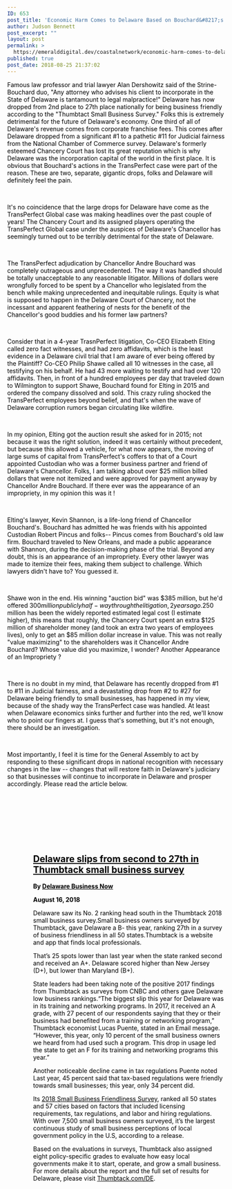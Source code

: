 ```yaml
---
ID: 653
post_title: 'Economic Harm Comes to Delaware Based on Bouchard&#8217;s Suspect Handling of TransPerfect Case: First Delaware Plummets from #1 to #11 for Judicial Fairness, Now Falling Hard from #2 to #27 in Small Business Confidence'
author: Judson Bennett
post_excerpt: ""
layout: post
permalink: >
  https://emeralddigital.dev/coastalnetwork/economic-harm-comes-to-delaware-based-on-bouchards-suspect-handling-of-transperfect-case-first-delaware-plummets-from-1-to-11-for-judicial-fairness-now-falling-hard-from-2-to-27-in-small-busin/
published: true
post_date: 2018-08-25 21:37:02
---
```

<span style="color:#000000;">Famous law professor and trial lawyer Alan Dershowitz said of the Strine-Bouchard duo, "Any attorney who advises his client to incorporate in the State of Delaware is tantamount to legal malpractice!" Delaware has now dropped from 2nd place to 27th place nationally for being business friendly according to the "Thumbtact Small Business Survey." Folks this is extremely detrimental for the future of Delaware's economy. One third of all of Delaware's revenue comes from corporate franchise fees. This comes after Delaware dropped from a significant #1 to a pathetic #11 for Judicial fairness from the National Chamber of Commerce survey. Delaware's formerly esteemed Chancery Court has lost its great reputation which is why Delaware was the incorporation capital of the world in the first place. It is obvious that Bouchard's actions in the TransPerfect case were part of the reason. These are two, separate, gigantic drops, folks and Delaware will definitely feel the pain. </span>

&nbsp;

<span style="color:#000000;">It's no coincidence that the large drops for Delaware have come as the TransPerfect Global case was making headlines over the past couple of years! The Chancery Court and its assigned players operating the TransPerfect Global case under the auspices of Delaware's Chancellor has seemingly turned out to be terribly detrimental for the state of Delaware. </span>

&nbsp;

<span style="color:#000000;">The TransPerfect adjudication by Chancellor Andre Bouchard was completely outrageous and unprecedented. The way it was handled should be totally unacceptable to any reasonable litigator. Millions of dollars were wrongfully forced to be spent by a Chancellor who legislated from the bench while making unprecedented and inequitable rulings. Equity is what is supposed to happen in the Delaware Court of Chancery, not the incessant and apparent feathering of nests for the benefit of the Chancellor's good buddies and his former law partners?</span>

&nbsp;

<span style="color:#000000;">Consider that in a 4-year TrasnPerfect litigation, Co-CEO Elizabeth Elting called zero fact witnesses, and had zero affidavits, which is the least evidence in a Delaware civil trial that I am aware of ever being offered by the Plaintiff? Co-CEO Philip Shawe called all 10 witnesses in the case, all testifying on his behalf. He had 43 more waiting to testify and had over 120 affidavits. Then, in front of a hundred employees per day that traveled down to Wilmington to support Shawe, Bouchard found for Elting in 2015 and ordered the company dissolved and sold. This crazy ruling shocked the TransPerfect employees beyond belief, and that's when the wave of Delaware corruption rumors began circulating like wildfire.</span>

&nbsp;

<span style="color:#000000;">In my opinion, Elting got the auction result she asked for in 2015; not because it was the right solution, indeed it was certainly without precedent, but because this allowed a vehicle, for what now appears, the moving of large sums of capital from TransPerfect's coffers to that of a Court appointed Custodian who was a former business partner and friend of Delaware's Chancellor. Folks, I am talking about over $25 million billed dollars that were not itemized and were approved for payment anyway by Chancellor Andre Bouchard. If there ever was the appearance of an impropriety, in my opinion this was it !</span>

&nbsp;

<span style="color:#000000;">Elting's lawyer, Kevin Shannon, is a life-long friend of Chancellor Bouchard's. Bouchard has admitted he was friends with his appointed Custodian Robert Pincus and folks-- Pincus comes from Bouchard's old law firm. Bouchard traveled to New Orleans, and made a public appearance with Shannon, during the decision-making phase of the trial. Beyond any doubt, this is an appearance of an impropriety. Every other lawyer was made to itemize their fees, making them subject to challenge. Which lawyers didn't have to? You guessed it. </span>

&nbsp;

<span style="color:#000000;">Shawe won in the end. His winning "auction bid" was $385 million, but he'd offered $300 million publicly half-way through the litigation, 2 years ago. $250 million has been the widely reported estimated legal cost (I estimate higher), this means that roughly, the Chancery Court spent an extra $125 million of shareholder money (and took an extra two years of employees lives), only to get an $85 million dollar increase in value. This was not really "value maximizing" to the shareholders was it Chancellor Andre Bouchard? Whose value did you maximize, I wonder? Another Appearance of an Impropriety ?</span>

&nbsp;

<span style="color:#000000;">There is no doubt in my mind, that Delaware has recently dropped from #1 to #11 in Judicial fairness, and a devastating drop from #2 to #27 for Delaware being friendly to small businesses, has happened in my view, because of the shady way the TransPerfect case was handled. At least when Delaware economics sinks further and further into the red, we'll know who to point our fingers at. I guess that's something, but it's not enough, there should be an investigation. </span>

&nbsp;

<span style="color:#000000;">Most importantly, I feel it is time for the General Assembly to act by responding to these significant drops in national recognition with necessary changes in the law -- changes that will restore faith in Delaware's judiciary so that businesses will continue to incorporate in Delaware and prosper accordingly. Please read the article below.</span>

&nbsp;

&nbsp;

&nbsp;

&nbsp;
<h2 style="padding-left:60px;"><span style="color:#000000;"><a style="color:#000000;" href="https://delawarebusinessnow.com/2018/08/delaware-slips-from-second-to-27th-in-thumbtack-small-business-survey/" target="_blank" rel="noopener noreferrer">Delaware slips from second to 27th in Thumbtack small business survey</a></span></h2>
<p style="padding-left:60px;"><span style="color:#000000;"><strong>By <a style="color:#000000;" href="http://r20.rs6.net/tn.jsp?f=001_OejP7YXRJuR1BHnMZ4t3403c5cU17akCenlebYi8WC_y4lh2wo4WvyIjHO-fUw2J4KjO0zCJdz3ZImZkYKq7xTuTFoodJEaMMOQuglEciUoB7hUZ-BgiffD_XFfnxUHzljbmzISLH2nlyEf2Sn2FsvIoheMtgWOYwnftXkXe8sUjftfwxA0oQ==&amp;c=iS6UyXvkboyZU23yUF2dHIUnEZM9uFGAmESB7Z29VgF1y8X4_5S3sA==&amp;ch=A0kKw0j9CQ8CWT_y6uBHjG3LQdJVtQ0rZGUVuUJujxTLaj5iRBGMlw==">Delaware Business Now</a></strong></span></p>
<p style="padding-left:60px;"><span style="color:#000000;"><strong>August 16, 2018</strong></span></p>
<p style="padding-left:60px;"></p>
<p style="padding-left:60px;"><span style="color:#000000;">Delaware saw its No. 2 ranking head south in the Thumbtack 2018 small business survey.Small business owners surveyed by Thumbtack, gave Delaware a B- this year, ranking 27th in a survey of business friendliness in all 50 states.Thumbtack is a website and app that finds local professionals.</span></p>
<p style="padding-left:60px;"></p>
<p style="padding-left:60px;"><span style="color:#000000;">That’s 25 spots lower than last year when the state ranked second and received an A+. Delaware scored higher than New Jersey (D+), but lower than Maryland (B+).</span></p>
<p style="padding-left:60px;"></p>
<p style="padding-left:60px;"><span style="color:#000000;">State leaders had been taking note of the positive 2017 findings from Thumbtack as surveys from CNBC and others gave Delaware low business rankings.“The biggest slip this year for Delaware was in its training and networking programs. In 2017, it received an A grade, with 27 pecent of our respondents saying that they or their business had benefited from a training or networking program,” Thumbtack economist Lucas Puente, stated in an Email message. “However, this year, only 10 percent of the small business owners we heard from had used such a program. This drop in usage led the state to get an F for its training and networking programs this year.”</span></p>
<p style="padding-left:60px;"></p>
<p style="padding-left:60px;"><span style="color:#000000;">Another noticeable decline came in tax regulations Puente noted Last year, 45 percent said that tax-based regulations were friendly towards small businesses; this year, only 34 percent did.</span></p>
<p style="padding-left:60px;"></p>
<p style="padding-left:60px;"><span style="color:#000000;">Its <a style="color:#000000;" href="http://r20.rs6.net/tn.jsp?f=001_OejP7YXRJuR1BHnMZ4t3403c5cU17akCenlebYi8WC_y4lh2wo4WvyIjHO-fUw2skVNzggiuLn20xCMv7r9Sq-ZU0KGtRjzSV3uAW5LBrfKlU6a7qaPEpZs1cSsleU6IA5m1AT8c6jB44xtNGGeg26b1iiviCDSDqCqwhCeRwpVID6n4nCYz2YZgshD47XQTTwA0AIpCbfm9OQ6HKVWIv7k9mEC3nK7wGDgi-oq_82tIOQxpVJNrhr_66Q5_8B0XSszVSKHhQw=&amp;c=iS6UyXvkboyZU23yUF2dHIUnEZM9uFGAmESB7Z29VgF1y8X4_5S3sA==&amp;ch=A0kKw0j9CQ8CWT_y6uBHjG3LQdJVtQ0rZGUVuUJujxTLaj5iRBGMlw==">2018 Small Business Friendliness Survey</a>, ranked all 50 states and 57 cities based on factors that included licensing requirements, tax regulations, and labor and hiring regulations. With over 7,500 small business owners surveyed, it’s the largest continuous study of small business perceptions of local government policy in the U.S, according to a release.</span></p>
<p style="padding-left:60px;"></p>
<p style="padding-left:60px;"><span style="color:#000000;">Based on the evaluations in surveys, Thumbtack also assigned eight policy-specific grades to evaluate how easy local governments make it to start, operate, and grow a small business. For more details about the report and the full set of results for Delaware, please visit <a style="color:#000000;" href="http://thumbtack.com/DE">Thumbtack.com/DE</a>.</span></p>